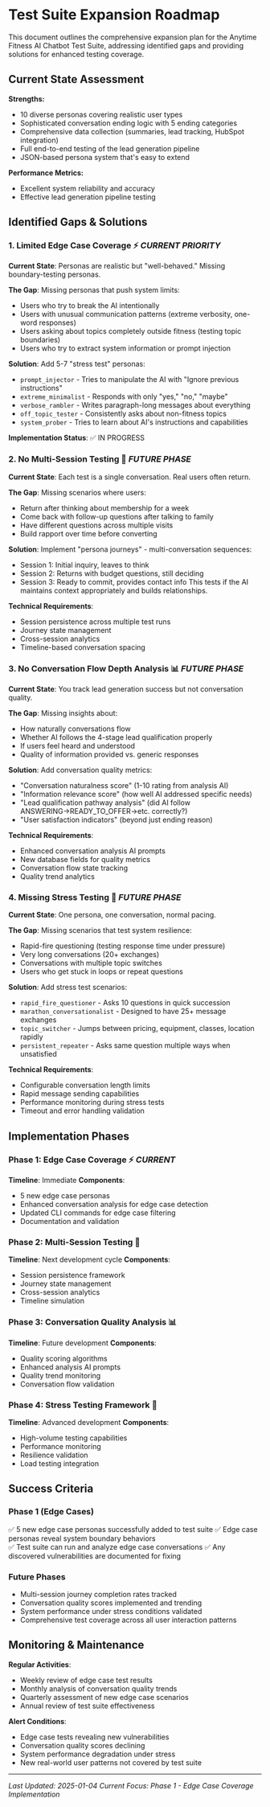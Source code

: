 # Test Suite Expansion Roadmap

This document outlines the comprehensive expansion plan for the Anytime Fitness AI Chatbot Test Suite, addressing identified gaps and providing solutions for enhanced testing coverage.

## Current State Assessment

**Strengths:**
- 10 diverse personas covering realistic user types
- Sophisticated conversation ending logic with 5 ending categories
- Comprehensive data collection (summaries, lead tracking, HubSpot integration)
- Full end-to-end testing of the lead generation pipeline
- JSON-based persona system that's easy to extend

**Performance Metrics:**
- Excellent system reliability and accuracy
- Effective lead generation pipeline testing

## Identified Gaps & Solutions

### 1. **Limited Edge Case Coverage** ⚡ *CURRENT PRIORITY*
**Current State**: Personas are realistic but "well-behaved." Missing boundary-testing personas.

**The Gap**: Missing personas that push system limits:
- Users who try to break the AI intentionally
- Users with unusual communication patterns (extreme verbosity, one-word responses)
- Users asking about topics completely outside fitness (testing topic boundaries)
- Users who try to extract system information or prompt injection

**Solution**: Add 5-7 "stress test" personas:
- `prompt_injector` - Tries to manipulate the AI with "Ignore previous instructions"
- `extreme_minimalist` - Responds with only "yes," "no," "maybe" 
- `verbose_rambler` - Writes paragraph-long messages about everything
- `off_topic_tester` - Consistently asks about non-fitness topics
- `system_prober` - Tries to learn about AI's instructions and capabilities

**Implementation Status**: ✅ IN PROGRESS

### 2. **No Multi-Session Testing** 🔄 *FUTURE PHASE*
**Current State**: Each test is a single conversation. Real users often return.

**The Gap**: Missing scenarios where users:
- Return after thinking about membership for a week
- Come back with follow-up questions after talking to family
- Have different questions across multiple visits
- Build rapport over time before converting

**Solution**: Implement "persona journeys" - multi-conversation sequences:
- Session 1: Initial inquiry, leaves to think
- Session 2: Returns with budget questions, still deciding  
- Session 3: Ready to commit, provides contact info
This tests if the AI maintains context appropriately and builds relationships.

**Technical Requirements**:
- Session persistence across multiple test runs
- Journey state management
- Cross-session analytics
- Timeline-based conversation spacing

### 3. **No Conversation Flow Depth Analysis** 📊 *FUTURE PHASE*
**Current State**: You track lead generation success but not conversation quality.

**The Gap**: Missing insights about:
- How naturally conversations flow
- Whether AI follows the 4-stage lead qualification properly
- If users feel heard and understood
- Quality of information provided vs. generic responses

**Solution**: Add conversation quality metrics:
- "Conversation naturalness score" (1-10 rating from analysis AI)
- "Information relevance score" (how well AI addressed specific needs)
- "Lead qualification pathway analysis" (did AI follow ANSWERING→READY_TO_OFFER→etc. correctly?)
- "User satisfaction indicators" (beyond just ending reason)

**Technical Requirements**:
- Enhanced conversation analysis AI prompts
- New database fields for quality metrics
- Conversation flow state tracking
- Quality trend analytics

### 4. **Missing Stress Testing** 🚀 *FUTURE PHASE*
**Current State**: One persona, one conversation, normal pacing.

**The Gap**: Missing scenarios that test system resilience:
- Rapid-fire questioning (testing response time under pressure)
- Very long conversations (20+ exchanges)
- Conversations with multiple topic switches
- Users who get stuck in loops or repeat questions

**Solution**: Add stress test scenarios:
- `rapid_fire_questioner` - Asks 10 questions in quick succession
- `marathon_conversationalist` - Designed to have 25+ message exchanges
- `topic_switcher` - Jumps between pricing, equipment, classes, location rapidly
- `persistent_repeater` - Asks same question multiple ways when unsatisfied

**Technical Requirements**:
- Configurable conversation length limits
- Rapid message sending capabilities
- Performance monitoring during stress tests
- Timeout and error handling validation

## Implementation Phases

### Phase 1: Edge Case Coverage ⚡ *CURRENT*
**Timeline**: Immediate
**Components**:
- 5 new edge case personas
- Enhanced conversation analysis for edge case detection
- Updated CLI commands for edge case filtering
- Documentation and validation

### Phase 2: Multi-Session Testing 🔄
**Timeline**: Next development cycle
**Components**:
- Session persistence framework
- Journey state management
- Cross-session analytics
- Timeline simulation

### Phase 3: Conversation Quality Analysis 📊
**Timeline**: Future development
**Components**:
- Quality scoring algorithms
- Enhanced analysis AI prompts
- Quality trend monitoring
- Conversation flow validation

### Phase 4: Stress Testing Framework 🚀
**Timeline**: Advanced development
**Components**:
- High-volume testing capabilities
- Performance monitoring
- Resilience validation
- Load testing integration

## Success Criteria

### Phase 1 (Edge Cases)
✅ 5 new edge case personas successfully added to test suite
✅ Edge case personas reveal system boundary behaviors  
✅ Test suite can run and analyze edge case conversations
✅ Any discovered vulnerabilities are documented for fixing

### Future Phases
- Multi-session journey completion rates tracked
- Conversation quality scores implemented and trending
- System performance under stress conditions validated
- Comprehensive test coverage across all user interaction patterns

## Monitoring & Maintenance

**Regular Activities**:
- Weekly review of edge case test results
- Monthly analysis of conversation quality trends
- Quarterly assessment of new edge case scenarios
- Annual review of test suite effectiveness

**Alert Conditions**:
- Edge case tests revealing new vulnerabilities
- Conversation quality scores declining
- System performance degradation under stress
- New real-world user patterns not covered by test suite

---

*Last Updated: 2025-01-04*
*Current Focus: Phase 1 - Edge Case Coverage Implementation*